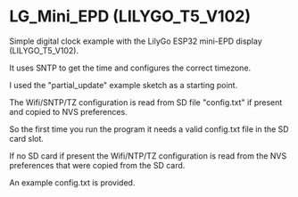 # LG_Mini_EPD (LILYGO_T5_V102)

Simple digital clock example with the LilyGo ESP32 mini-EPD display (LILYGO_T5_V102).

It uses SNTP to get the time and configures the correct timezone.

I used the "partial_update" example sketch as a starting point.

The Wifi/SNTP/TZ configuration is read from SD file "config.txt" if present and copied to NVS preferences.

So the first time you run the program it needs a valid config.txt file in the SD card slot.

If no SD card if present the Wifi/NTP/TZ configuration is read from the NVS preferences that were copied from the SD card.

An example config.txt is provided.
